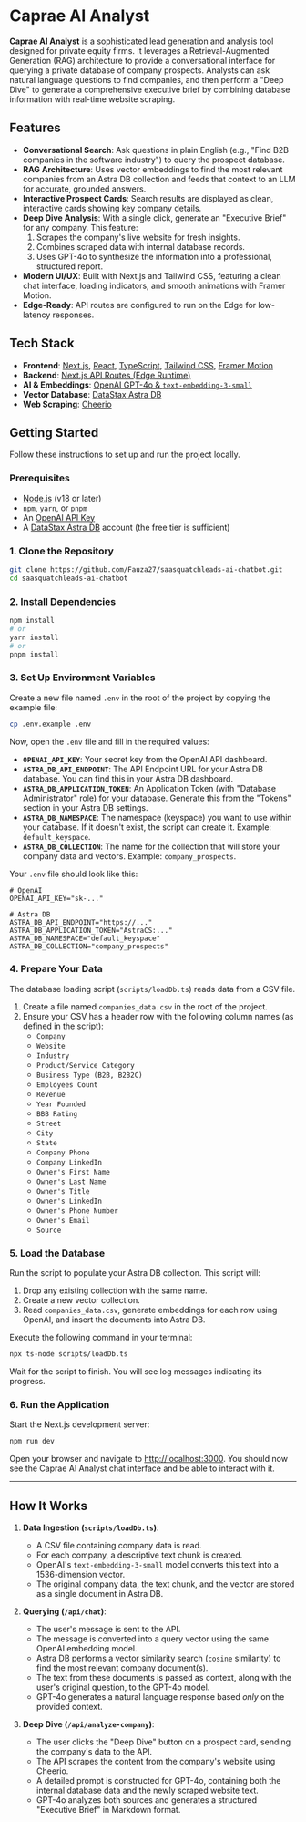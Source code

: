 # Caprae AI Analyst

**Caprae AI Analyst** is a sophisticated lead generation and analysis tool designed for private equity firms. It leverages a Retrieval-Augmented Generation (RAG) architecture to provide a conversational interface for querying a private database of company prospects. Analysts can ask natural language questions to find companies, and then perform a "Deep Dive" to generate a comprehensive executive brief by combining database information with real-time website scraping.

## Features

- **Conversational Search**: Ask questions in plain English (e.g., "Find B2B companies in the software industry") to query the prospect database.
- **RAG Architecture**: Uses vector embeddings to find the most relevant companies from an Astra DB collection and feeds that context to an LLM for accurate, grounded answers.
- **Interactive Prospect Cards**: Search results are displayed as clean, interactive cards showing key company details.
- **Deep Dive Analysis**: With a single click, generate an "Executive Brief" for any company. This feature:
  1. Scrapes the company's live website for fresh insights.
  2. Combines scraped data with internal database records.
  3. Uses GPT-4o to synthesize the information into a professional, structured report.
- **Modern UI/UX**: Built with Next.js and Tailwind CSS, featuring a clean chat interface, loading indicators, and smooth animations with Framer Motion.
- **Edge-Ready**: API routes are configured to run on the Edge for low-latency responses.

## Tech Stack

- **Frontend**: [Next.js](https://nextjs.org/), [React](https://reactjs.org/), [TypeScript](https://www.typescriptlang.org/), [Tailwind CSS](https://tailwindcss.com/), [Framer Motion](https://www.framer.com/motion/)
- **Backend**: [Next.js API Routes (Edge Runtime)](https://nextjs.org/docs/app/building-your-application/routing/route-handlers)
- **AI & Embeddings**: [OpenAI GPT-4o & `text-embedding-3-small`](https://openai.com/)
- **Vector Database**: [DataStax Astra DB](https://www.datastax.com/products/astra-db)
- **Web Scraping**: [Cheerio](https://cheerio.js.org/)

## Getting Started

Follow these instructions to set up and run the project locally.

### Prerequisites

- [Node.js](https://nodejs.org/en/) (v18 or later)
- `npm`, `yarn`, or `pnpm`
- An [OpenAI API Key](https://platform.openai.com/api-keys)
- A [DataStax Astra DB](https://astra.datastax.com/) account (the free tier is sufficient)

### 1. Clone the Repository

```bash
git clone https://github.com/Fauza27/saasquatchleads-ai-chatbot.git
cd saasquatchleads-ai-chatbot
```

### 2. Install Dependencies

```bash
npm install
# or
yarn install
# or
pnpm install
```

### 3. Set Up Environment Variables

Create a new file named `.env` in the root of the project by copying the example file:

```bash
cp .env.example .env
```

Now, open the `.env` file and fill in the required values:

- **`OPENAI_API_KEY`**: Your secret key from the OpenAI API dashboard.
- **`ASTRA_DB_API_ENDPOINT`**: The API Endpoint URL for your Astra DB database. You can find this in your Astra DB dashboard.
- **`ASTRA_DB_APPLICATION_TOKEN`**: An Application Token (with "Database Administrator" role) for your database. Generate this from the "Tokens" section in your Astra DB settings.
- **`ASTRA_DB_NAMESPACE`**: The namespace (keyspace) you want to use within your database. If it doesn't exist, the script can create it. Example: `default_keyspace`.
- **`ASTRA_DB_COLLECTION`**: The name for the collection that will store your company data and vectors. Example: `company_prospects`.

Your `.env` file should look like this:

```env
# OpenAI
OPENAI_API_KEY="sk-..."

# Astra DB
ASTRA_DB_API_ENDPOINT="https://..."
ASTRA_DB_APPLICATION_TOKEN="AstraCS:..."
ASTRA_DB_NAMESPACE="default_keyspace"
ASTRA_DB_COLLECTION="company_prospects"
```

### 4. Prepare Your Data

The database loading script (`scripts/loadDb.ts`) reads data from a CSV file.

1. Create a file named `companies_data.csv` in the root of the project.
2. Ensure your CSV has a header row with the following column names (as defined in the script):
   - `Company`
   - `Website`
   - `Industry`
   - `Product/Service Category`
   - `Business Type (B2B, B2B2C)`
   - `Employees Count`
   - `Revenue`
   - `Year Founded`
   - `BBB Rating`
   - `Street`
   - `City`
   - `State`
   - `Company Phone`
   - `Company LinkedIn`
   - `Owner's First Name`
   - `Owner's Last Name`
   - `Owner's Title`
   - `Owner's LinkedIn`
   - `Owner's Phone Number`
   - `Owner's Email`
   - `Source`

### 5. Load the Database

Run the script to populate your Astra DB collection. This script will:

1.  Drop any existing collection with the same name.
2.  Create a new vector collection.
3.  Read `companies_data.csv`, generate embeddings for each row using OpenAI, and insert the documents into Astra DB.

Execute the following command in your terminal:

```bash
npx ts-node scripts/loadDb.ts
```

Wait for the script to finish. You will see log messages indicating its progress.

### 6. Run the Application

Start the Next.js development server:

```bash
npm run dev
```

Open your browser and navigate to [http://localhost:3000](http://localhost:3000). You should now see the Caprae AI Analyst chat interface and be able to interact with it.

---

## How It Works

1.  **Data Ingestion (`scripts/loadDb.ts`)**:

    - A CSV file containing company data is read.
    - For each company, a descriptive text chunk is created.
    - OpenAI's `text-embedding-3-small` model converts this text into a 1536-dimension vector.
    - The original company data, the text chunk, and the vector are stored as a single document in Astra DB.

2.  **Querying (`/api/chat`)**:

    - The user's message is sent to the API.
    - The message is converted into a query vector using the same OpenAI embedding model.
    - Astra DB performs a vector similarity search (`cosine` similarity) to find the most relevant company document(s).
    - The text from these documents is passed as context, along with the user's original question, to the GPT-4o model.
    - GPT-4o generates a natural language response based _only_ on the provided context.

3.  **Deep Dive (`/api/analyze-company`)**:
    - The user clicks the "Deep Dive" button on a prospect card, sending the company's data to the API.
    - The API scrapes the content from the company's website using Cheerio.
    - A detailed prompt is constructed for GPT-4o, containing both the internal database data and the newly scraped website text.
    - GPT-4o analyzes both sources and generates a structured "Executive Brief" in Markdown format.
